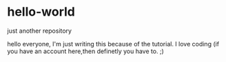 # hello-world
just another repository



hello everyone,
        I'm just writing this because of the tutorial. I love coding (if you have an account here,then definetly you have to. ;)

